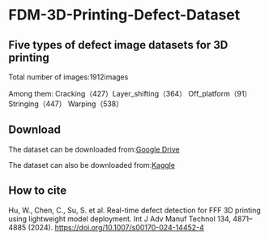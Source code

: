 # FDM-3D-Printing-Defect-Dataset
## Five types of defect image datasets for 3D printing
Total number of images:1912images

Among them: Cracking（427）Layer_shifting（364） Off_platform（91） Stringing（447） Warping（538）
## Download
The dataset can be downloaded from:[Google Drive](https://drive.google.com/file/d/1kRmKws66yzoQFHBcoUd4sF6HLPnHlXE4/view?usp=sharing)

The dataset can also be downloaded from:[Kaggle](https://www.kaggle.com/datasets/wengmhu/fdm-3d-printing-defect-dataset)
## How to cite
Hu, W., Chen, C., Su, S. et al. Real-time defect detection for FFF 3D printing using lightweight model deployment. Int J Adv Manuf Technol 134, 4871–4885 (2024). https://doi.org/10.1007/s00170-024-14452-4

